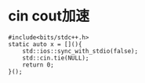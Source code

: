 # cin cout加速
    #include<bits/stdc++.h>
    static auto x = [](){
        std::ios::sync_with_stdio(false);
        std::cin.tie(NULL);
        return 0;
    }();